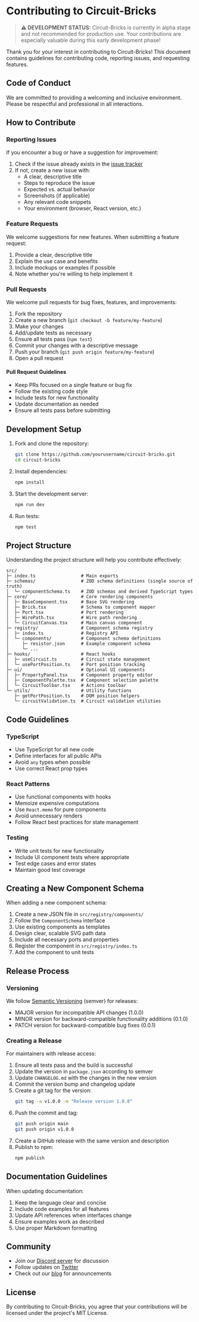 # Contributing to Circuit-Bricks

> **⚠️ DEVELOPMENT STATUS:** Circuit-Bricks is currently in alpha stage and not recommended for production use. Your contributions are especially valuable during this early development phase!

Thank you for your interest in contributing to Circuit-Bricks! This document contains guidelines for contributing code, reporting issues, and requesting features.

## Code of Conduct

We are committed to providing a welcoming and inclusive environment. Please be respectful and professional in all interactions.

## How to Contribute

### Reporting Issues

If you encounter a bug or have a suggestion for improvement:

1. Check if the issue already exists in the [issue tracker](https://github.com/sphere-labs/circuit-bricks/issues)
2. If not, create a new issue with:
   - A clear, descriptive title
   - Steps to reproduce the issue
   - Expected vs. actual behavior
   - Screenshots (if applicable)
   - Any relevant code snippets
   - Your environment (browser, React version, etc.)

### Feature Requests

We welcome suggestions for new features. When submitting a feature request:

1. Provide a clear, descriptive title
2. Explain the use case and benefits
3. Include mockups or examples if possible
4. Note whether you're willing to help implement it

### Pull Requests

We welcome pull requests for bug fixes, features, and improvements:

1. Fork the repository
2. Create a new branch (`git checkout -b feature/my-feature`)
3. Make your changes
4. Add/update tests as necessary
5. Ensure all tests pass (`npm test`)
6. Commit your changes with a descriptive message
7. Push your branch (`git push origin feature/my-feature`)
8. Open a pull request

#### Pull Request Guidelines

- Keep PRs focused on a single feature or bug fix
- Follow the existing code style
- Include tests for new functionality
- Update documentation as needed
- Ensure all tests pass before submitting

## Development Setup

1. Fork and clone the repository:
   ```bash
   git clone https://github.com/yourusername/circuit-bricks.git
   cd circuit-bricks
   ```

2. Install dependencies:
   ```bash
   npm install
   ```

3. Start the development server:
   ```bash
   npm run dev
   ```

4. Run tests:
   ```bash
   npm test
   ```

## Project Structure

Understanding the project structure will help you contribute effectively:

```
src/
├─ index.ts                 # Main exports
├─ schemas/                 # ZOD schema definitions (single source of truth)
│  └─ componentSchema.ts    # ZOD schemas and derived TypeScript types
├─ core/                    # Core rendering components
│  ├─ BaseComponent.tsx     # Base SVG rendering
│  ├─ Brick.tsx             # Schema to component mapper
│  ├─ Port.tsx              # Port rendering
│  ├─ WirePath.tsx          # Wire path rendering
│  └─ CircuitCanvas.tsx     # Main canvas component
├─ registry/                # Component schema registry
│  ├─ index.ts              # Registry API
│  └─ components/           # Component schema definitions
│     ├─ resistor.json      # Example component schema
│     └─ ...
├─ hooks/                   # React hooks
│  ├─ useCircuit.ts         # Circuit state management
│  └─ usePortPosition.ts    # Port position tracking
├─ ui/                      # Optional UI components
│  ├─ PropertyPanel.tsx     # Component property editor
│  ├─ ComponentPalette.tsx  # Component selection palette
│  └─ CircuitToolbar.tsx    # Actions toolbar
└─ utils/                   # Utility functions
   ├─ getPortPosition.ts    # DOM position helpers
   └─ circuitValidation.ts  # Circuit validation utilities
```

## Code Guidelines

### TypeScript

- Use TypeScript for all new code
- Define interfaces for all public APIs
- Avoid `any` types when possible
- Use correct React prop types

### React Patterns

- Use functional components with hooks
- Memoize expensive computations
- Use `React.memo` for pure components
- Avoid unnecessary renders
- Follow React best practices for state management

### Testing

- Write unit tests for new functionality
- Include UI component tests where appropriate
- Test edge cases and error states
- Maintain good test coverage

## Creating a New Component Schema

When adding a new component schema:

1. Create a new JSON file in `src/registry/components/`
2. Follow the `ComponentSchema` interface
3. Use existing components as templates
4. Design clear, scalable SVG path data
5. Include all necessary ports and properties
6. Register the component in `src/registry/index.ts`
7. Add the component to unit tests

## Release Process

### Versioning

We follow [Semantic Versioning](https://semver.org/) (semver) for releases:

- MAJOR version for incompatible API changes (1.0.0)
- MINOR version for backward-compatible functionality additions (0.1.0)
- PATCH version for backward-compatible bug fixes (0.0.1)

### Creating a Release

For maintainers with release access:

1. Ensure all tests pass and the build is successful
2. Update the version in `package.json` according to semver
3. Update `CHANGELOG.md` with the changes in the new version
4. Commit the version bump and changelog update
5. Create a git tag for the version:
   ```bash
   git tag -a v1.0.0 -m "Release version 1.0.0"
   ```
6. Push the commit and tag:
   ```bash
   git push origin main
   git push origin v1.0.0
   ```
7. Create a GitHub release with the same version and description
8. Publish to npm:
   ```bash
   npm publish
   ```

## Documentation Guidelines

When updating documentation:

1. Keep the language clear and concise
2. Include code examples for all features
3. Update API references when interfaces change
4. Ensure examples work as described
5. Use proper Markdown formatting

## Community

- Join our [Discord server](https://discord.gg/sphere-labs) for discussion
- Follow updates on [Twitter](https://twitter.com/sphere_labs)
- Check out our [blog](https://blog.sphere-labs.com) for announcements

## License

By contributing to Circuit-Bricks, you agree that your contributions will be licensed under the project's MIT License.
